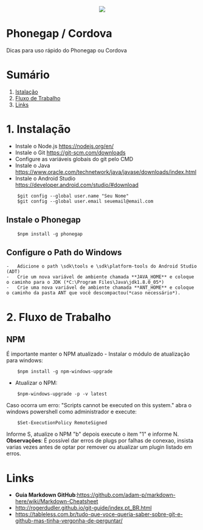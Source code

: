 <p align="center"> 
<img src="https://user-images.githubusercontent.com/32847584/52164306-7340e380-26d6-11e9-99de-74f657312ea4.png">
</p>

# Phonegap / Cordova
Dicas para uso rápido do Phonegap ou Cordova

# Sumário
1. [Istalação](#1-instalação)
2. [Fluxo de Trabalho](#2-fluxo-de-trabalho)
3. [Links](#3-links)

# 1. Instalação
-   Instale o Node.js https://nodejs.org/en/
-   Instale o Git https://git-scm.com/downloads
-   Configure as variáveis globais do git pelo CMD
-   Instale o Java https://www.oracle.com/technetwork/java/javase/downloads/index.html
-   Instale o Android Studio https://developer.android.com/studio/#download

```
    $git config --global user.name "Seu Nome"
    $git config --global user.email seuemail@email.com
```

## Instale o Phonegap

```
    $npm install -g phonegap
```

## Configure o Path do Windows
    -   Adicione o path \sdk\tools e \sdk\platform-tools do Android Studio (ADT)
    -   Crie um nova variável de ambiente chamada **JAVA_HOME** e coloque o caminho para o JDK (*C:\Program Files\Java\jdk1.8.0_05*)
    -   Crie uma nova variável de ambiente chamada **ANT_HOME** e coloque o caminho da pasta ANT que você descompactou(*caso necessário*).

# 2. Fluxo de Trabalho

## NPM
É importante manter o NPM atualizado
    -   Instalar o módulo de atualização para windows:
```
    $npm install -g npm-windows-upgrade
```
-   Atualizar o NPM:
```
    $npm-windows-upgrade -p -v latest
```
Caso ocorra um erro: "Scripts cannot be executed on this system." abra o windows powershell como administrador e execute:
```
    $Set-ExecutionPolicy RemoteSigned
```

Informe S, atualize o NPM  "b" depois execute o item "1" e informe N.
**Observações**: É possível dar erros de plugs por falhas de conexao, insista varias vezes antes de optar por remover ou atualizar um plugin listado em erros.


# Links
- **Guia Markdown GitHub**:https://github.com/adam-p/markdown-here/wiki/Markdown-Cheatsheet
- http://rogerdudler.github.io/git-guide/index.pt_BR.html
- https://tableless.com.br/tudo-que-voce-queria-saber-sobre-git-e-github-mas-tinha-vergonha-de-perguntar/
